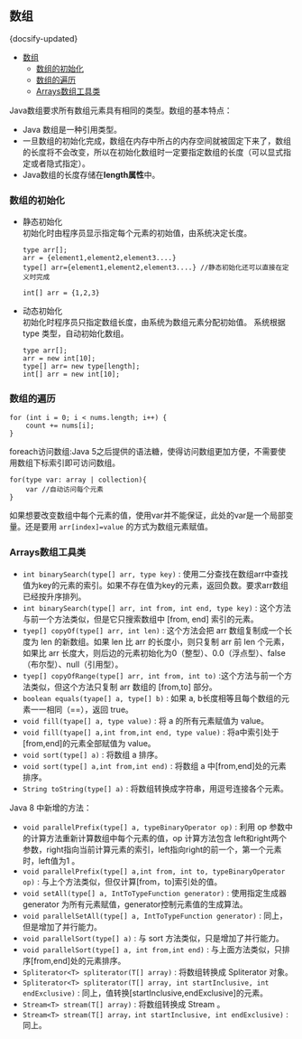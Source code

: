 ## 数组
{docsify-updated}

- [数组](#数组)
  - [数组的初始化](#数组的初始化)
  - [数组的遍历](#数组的遍历)
  - [Arrays数组工具类](#arrays数组工具类)

Java数组要求所有数组元素具有相同的类型。数组的基本特点：
+ Java 数组是一种引用类型。
+ 一旦数组的初始化完成，数组在内存中所占的内存空间就被固定下来了，数组的长度将不会改变，所以在初始化数组时一定要指定数组的长度（可以显式指定或者隐式指定）。
+ Java数组的长度存储在**length属性**中。

### 数组的初始化
+ 静态初始化  
   初始化时由程序员显示指定每个元素的初始值，由系统决定长度。
  ```
  type arr[];
  arr = {element1,element2,element3....}
  type[] arr={element1,element2,element3....} //静态初始化还可以直接在定义时完成

  int[] arr = {1,2,3}
  ```
+ 动态初始化  
  初始化时程序员只指定数组长度，由系统为数组元素分配初始值。 系统根据 type 类型，自动初始化数组。
  ```
  type arr[];
  arr = new int[10];
  type[] arr= new type[length];
  int[] arr = new int[10];
  ```

### 数组的遍历
```
for (int i = 0; i < nums.length; i++) {
    count += nums[i];
}
```

foreach访问数组:Java 5之后提供的语法糖，使得访问数组更加方便，不需要使用数组下标索引即可访问数组。
```
for(type var: array | collection){
    var //自动访问每个元素
}
```
如果想要改变数组中每个元素的值，使用var并不能保证，此处的var是一个局部变量。还是要用 ``arr[index]=value`` 的方式为数组元素赋值。

### Arrays数组工具类
+ `int binarySearch(type[] arr, type key)` : 使用二分查找在数组arr中查找值为key的元素的索引。如果不存在值为key的元素，返回负数。要求arr数组已经按升序排列。
+ `int binarySearch(type[] arr, int from, int end, type key)` : 这个方法与前一个方法类似，但是它只搜索数组中 [from, end] 索引的元素。
+ `tyep[] copyOf(type[] arr, int len)` : 这个方法会把 arr 数组复制成一个长度为 len 的新数组。如果 len 比 arr 的长度小，则只复制 arr 前 len 个元素，如果比 arr 长度大，则后边的元素初始化为0（整型）、0.0（浮点型）、false（布尔型）、null（引用型）。
+ `tyep[] copyOfRange(type[] arr, int from, int to)` :这个方法与前一个方法类似，但这个方法只复制 arr 数组的 [from,to] 部分。
+ `boolean equals(tyape[] a, type[] b)` : 如果 a, b长度相等且每个数组的元素一一相同（==），返回 true。
+ `void fill(tyape[] a, type value)` : 将 a 的所有元素赋值为 value。
+ `void fill(tyape[] a,int from,int end, type value)` : 将a中索引处于[from,end]的元素全部赋值为 value。
+ `void sort(type[] a)` : 将数组 a 排序。
+ `void sort(type[] a,int from,int end)` : 将数组 a 中[from,end]处的元素排序。
+ `String toString(type[] a)` : 将数组转换成字符串，用逗号连接各个元素。

Java 8 中新增的方法：
+ `void parallelPrefix(type[] a, typeBinaryOperator op)` : 利用 op 参数中的计算方法重新计算数组中每个元素的值，op 计算方法包含 left和right两个参数，right指向当前计算元素的索引，left指向right的前一个，第一个元素时，left值为1 。
+ `void parallelPrefix(type[] a,int from, int to, typeBinaryOperator op)` : 与上个方法类似，但仅计算[from，to]索引处的值。
+ `void setAll(type[] a, IntToTypeFunction generator)` : 使用指定生成器 generator 为所有元素赋值，generator控制元素值的生成算法。
+ `void parallelSetAll(type[] a, IntToTypeFunction generator)` : 同上，但是增加了并行能力。
+ `void parallelSort(type[] a)` : 与 sort 方法类似，只是增加了并行能力。
+ `void parallelSort(type[] a, int from,int end)` : 与上面方法类似，只排序[from,end]处的元素排序。
+ `Spliterator<T> spliterator(T[] array)` : 将数组转换成 Spliterator 对象。
+ `Spliterator<T> spliterator(T[] array, int startInclusive, int endExclusive)` : 同上，值转换[startInclusive,endExclusive]的元素。
+ `Stream<T> stream(T[] array)` : 将数组转换成 Stream 。
+ `Stream<T> stream(T[] array，int startInclusive, int endExclusive)` : 同上。